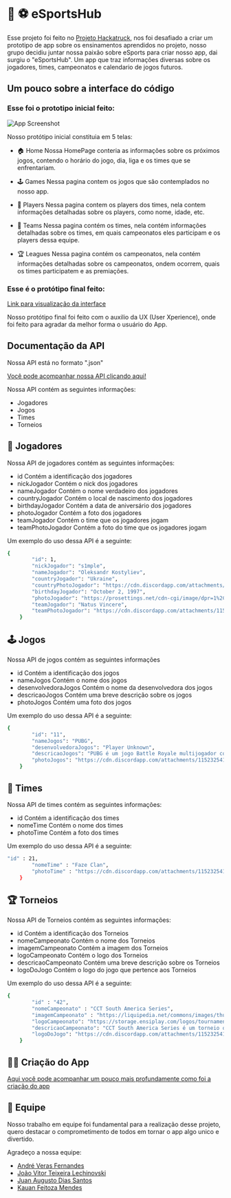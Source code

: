 
# 📱 ⚽ eSportsHub
Esse projeto foi feito no [Projeto Hackatruck](https://hackatruck.com.br), nos foi desafiado a criar um prototipo de app sobre os ensinamentos aprendidos no projeto, nosso grupo decidiu juntar nossa paixão sobre eSports para criar nosso app, dai surgiu o "eSportsHub". Um app que traz informações diversas sobre os jogadores, times, campeonatos e calendario de jogos futuros.

## Um pouco sobre a interface do código

 ### Esse foi o prototipo inicial feito: 
![App Screenshot](https://cdn.gamma.app/coz5mm93vwdyfi2/9df212ea7a3a4f7fb41d431a1d9054de/original/Screenshot-2023-09-22-at-14-35-47-Figma.png)

Nosso protótipo inicial constituia em 5 telas:

- 🏠 Home
Nossa HomePage conteria as informações sobre os próximos jogos, contendo o horário do jogo, dia, liga e os times que se enfrentariam.
- 🕹 Games
Nessa pagina contem os jogos que são contemplados no nosso app.
- 👤 Players 
Nessa pagina contem os players dos times, nela contem informações detalhadas sobre os players, como nome, idade, etc.

- 👥 Teams
Nessa pagina contém os times, nela contém informações detalhadas sobre os times, em quais campeonatos eles participam e os players dessa equipe.
-  🏆 Leagues
Nessa pagina contém os campeonatos, nela contém informações detalhadas sobre os campeonatos, ondem ocorrem, quais os times participatem e as premiações.

 ### Esse é o protótipo final feito:
[Link para visualização da interface](https://www.youtube.com/watch?v=15SDSOeP4pY)

Nosso protótipo final foi feito com o auxilio da UX (User Xperience), onde foi feito para agradar da melhor forma o usuário do App.
## Documentação da API 
Nossa API está no formato ".json"

[Você pode acompanhar nossa API clicando aqui!](https://github.com/JuanSantos64/eSportsHub/tree/main/api)


Nossa API contém as seguintes informações:

- Jogadores 
- Jogos 
- Times 
- Torneios 

## 👤 Jogadores
Nossa API de jogadores contém as seguintes informações:

- id
Contém a identificação dos jogadores
- nickJogador
Contém o nick dos jogadores
- nameJogador
Contém o nome verdadeiro dos jogadores
- countryJogador
Contém o local de nascimento dos jogadores
- birthdayJogador
Contém a data de aniversário dos jogadores
- photoJogador
Contém a foto dos jogadores
- teamJogador
Contém o time que os jogadores jogam
- teamPhotoJogador
Contém a foto do time que os jogadores jogam

Um exemplo do uso dessa API é a seguinte:

```bash
{
        "id": 1,
        "nickJogador": "s1mple",
        "nameJogador": "Oleksandr Kostyliev",
        "countryJogador": "Ukraine",
        "countryPhotoJogador": "https://cdn.discordapp.com/attachments/1152325417483649078/1156299444699013200/uk.png?ex=65147746&is=651325c6&hm=967a7d75506509f78ddad395cee4cf30b432b013bac77000987889a70c5476a1&",
        "birthdayJogador": "October 2, 1997",
        "photoJogador": "https://prosettings.net/cdn-cgi/image/dpr=1%2Cf=auto%2Cfit=contain%2Cheight=240%2Cq=99%2Csharpen=1%2Cwidth=240/wp-content/uploads/s1mple.png",
        "teamJogador": "Natus Vincere",
        "teamPhotoJogador": "https://cdn.discordapp.com/attachments/1152325417483649078/1156300026075680910/natus-vincere.png?ex=651477d1&is=65132651&hm=56c44fbad0d288daf202f1e25fa388d33dee187349da631f7112225ec81c308d&"
    }
```

## 🕹 Jogos 
Nossa API de jogos contém as seguintes informações

- id 
Contém a identificação dos jogos
- nameJogos
Contém o nome dos jogos
- desenvolvedoraJogos 
Contém o nome da desenvolvedora dos jogos
- descricaoJogos
Contém uma breve descrição sobre os jogos
- photoJogos 
Contém uma foto dos jogos

Um exemplo do uso dessa API é a seguinte: 
```bash
{
        "id": "11",
        "nameJogos": "PUBG",
        "desenvolvedoraJogos": "Player Unknown",
        "descricaoJogos": "PUBG é um jogo Battle Royale multijogador competitivo feito por Player Unknown.",
        "photoJogos": "https://cdn.discordapp.com/attachments/1152325417483649078/1156320818712817684/pubg-2.png?ex=65148b2e&is=651339ae&hm=83a673f8810274a0a87e3972d73a42b45429fde00944158a40093a85f8554187&"
    }
```

## 👥 Times

Nossa API de times contém as seguintes informações:
- id 
Contém a identificação dos times
- nomeTime
Contém o nome dos times
- photoTime
Contém a foto dos times

Um exemplo do uso dessa API é a seguinte: 

```bash
"id" : 21,
        "nomeTime" : "Faze Clan",
        "photoTime" : "https://cdn.discordapp.com/attachments/1152325417483649078/1156271630809579640/image.png?ex=65145d5f&is=65130bdf&hm=3c10cd7e99d34655061b9e7fe26172eb2bb47e75b8efec4e76ccafab6a4f7c12&"
    }
```
## 🏆 Torneios
Nossa API de Torneios contém as seguintes informações:
- id 
Contém a identificação dos Torneios
- nomeCampeonato
Contém o nome dos Torneios
- imagemCampeonato
Contém a imagem dos Torneios
- logoCampeonato
Contém o logo dos Torneios
- descricaoCampeonato
Contém uma breve descrição sobre os Torneios
- logoDoJogo
Contém o logo do jogo que pertence aos Torneios

Um exemplo do uso dessa API é a seguinte: 

```bash
{
        "id" : "42",
        "nomeCampeonato" : "CCT South America Series",
        "imagemCampeonato" : "https://liquipedia.net/commons/images/thumb/5/52/CCT_South_America_full_allmode.png/600px-CCT_South_America_full_allmode.png",
        "logoCampeonato": "https://storage.ensiplay.com/logos/tournaments/27e3eacab79e6310f91c6c19d71460e5.png",
        "descricaoCampeonato": "CCT South America Series é um torneio online Sul-Americano Global Offensive organizado pela BTS Brasil.",
        "logoDoJogo": "https://cdn.discordapp.com/attachments/1152325417483649078/1156322785178693702/counter-strike-global-offensive-logo.png?ex=65148d03&is=65133b83&hm=2ffa6fdbe5bdb9dcb5e90e473e7cc1c02d0d03427be5b343e97bb8dd07743fc0&"
    }
```

## 👨‍💻 Criação do App
[Aqui você pode acompanhar um pouco mais profundamente como foi a criação do app](https://gamma.app/docs/eSportsHub-o9dta7e5dsc8bm3?mode=doc)

## 👥 Equipe

Nosso trabalho em equipe foi fundamental para a realização desse projeto, quero destacar o comprometimento de todos em tornar o app algo unico e divertido.

Agradeço a nossa equipe:
- [André Veras Fernandes](https://www.linkedin.com/in/andre-veras-fernandes/)
- [João Vitor Teixeira Lechinovski](https://www.linkedin.com/in/joãolechinovski/)
- [Juan Augusto Dias Santos](https://www.linkedin.com/in/juan-santos-28a001288/)
- [Kauan Feitoza Mendes](https://www.linkedin.com/in/kauanfm123/)



